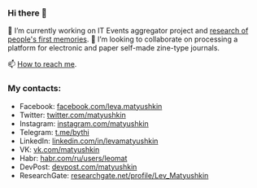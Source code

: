 ### Hi there 👋

🔭 I’m currently working on IT Events aggregator project and [research of people's first memories](https://github.com/matyushkin/reminiscence). 👯 I’m looking to collaborate on processing a platform for electronic and paper self-made zine-type journals.

📫 [How to reach me](https://matyushkin.github.io/links/).

### My contacts: 
* Facebook: [facebook.com/leva.matyushkin](https://www.facebook.com/leva.matyushkin)
* Twitter: [twitter.com/matyushkin](https://twitter.com/matyushkin)
* Instagram: [instagram.com/matyushkin](https://twitter.com/matyushkin)
* Telegram: [t.me/bythi](https://t.me/bythi)
* LinkedIn: [linkedin.com/in/levamatyushkin](https://www.linkedin.com/in/levamatyushkin/)
* VK: [vk.com/matyushkin](https://vk.com/matyushkin)
* Habr: [habr.com/ru/users/leomat](https://habr.com/ru/users/leomat/)
* DevPost: [devpost.com/matyushkin](https://devpost.com/matyushkin)
* ResearchGate: [researchgate.net/profile/Lev_Matyushkin](https://www.researchgate.net/profile/Lev_Matyushkin)
